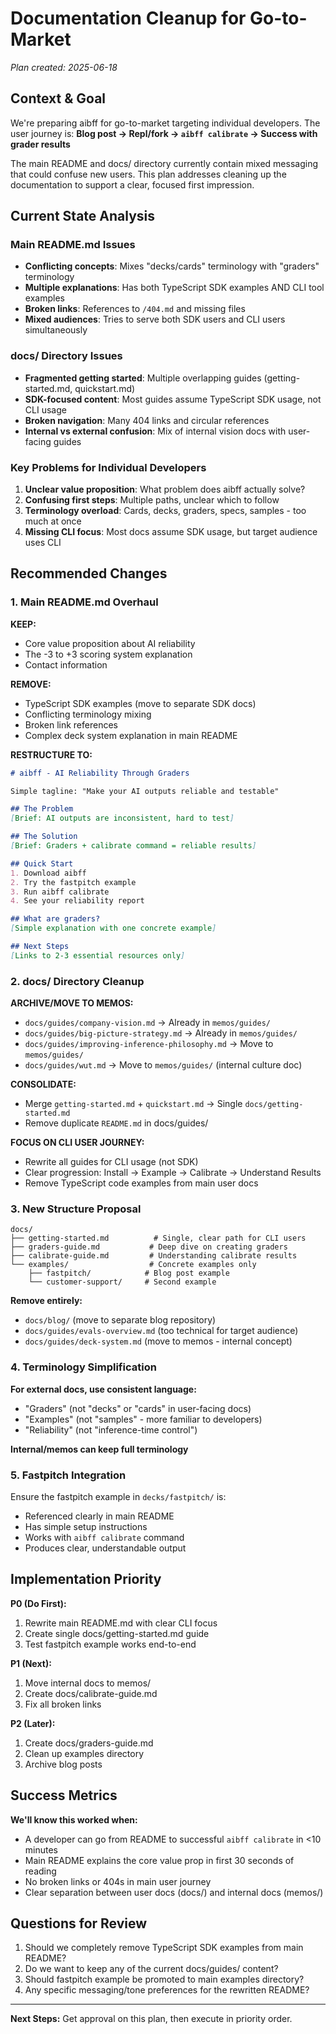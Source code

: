 # Documentation Cleanup for Go-to-Market
*Plan created: 2025-06-18*

## Context & Goal

We're preparing aibff for go-to-market targeting individual developers. The user journey is:
**Blog post → Repl/fork → `aibff calibrate` → Success with grader results**

The main README and docs/ directory currently contain mixed messaging that could confuse new users. This plan addresses cleaning up the documentation to support a clear, focused first impression.

## Current State Analysis

### Main README.md Issues
- **Conflicting concepts**: Mixes "decks/cards" terminology with "graders" terminology
- **Multiple explanations**: Has both TypeScript SDK examples AND CLI tool examples
- **Broken links**: References to `/404.md` and missing files
- **Mixed audiences**: Tries to serve both SDK users and CLI users simultaneously

### docs/ Directory Issues
- **Fragmented getting started**: Multiple overlapping guides (getting-started.md, quickstart.md)
- **SDK-focused content**: Most guides assume TypeScript SDK usage, not CLI usage
- **Broken navigation**: Many 404 links and circular references
- **Internal vs external confusion**: Mix of internal vision docs with user-facing guides

### Key Problems for Individual Developers
1. **Unclear value proposition**: What problem does aibff actually solve?
2. **Confusing first steps**: Multiple paths, unclear which to follow
3. **Terminology overload**: Cards, decks, graders, specs, samples - too much at once
4. **Missing CLI focus**: Most docs assume SDK usage, but target audience uses CLI

## Recommended Changes

### 1. Main README.md Overhaul

**KEEP:**
- Core value proposition about AI reliability
- The -3 to +3 scoring system explanation
- Contact information

**REMOVE:**
- TypeScript SDK examples (move to separate SDK docs)
- Conflicting terminology mixing
- Broken link references
- Complex deck system explanation in main README

**RESTRUCTURE TO:**
```markdown
# aibff - AI Reliability Through Graders

Simple tagline: "Make your AI outputs reliable and testable"

## The Problem
[Brief: AI outputs are inconsistent, hard to test]

## The Solution  
[Brief: Graders + calibrate command = reliable results]

## Quick Start
1. Download aibff
2. Try the fastpitch example
3. Run aibff calibrate
4. See your reliability report

## What are graders?
[Simple explanation with one concrete example]

## Next Steps
[Links to 2-3 essential resources only]
```

### 2. docs/ Directory Cleanup

**ARCHIVE/MOVE TO MEMOS:**
- `docs/guides/company-vision.md` → Already in `memos/guides/`
- `docs/guides/big-picture-strategy.md` → Already in `memos/guides/`
- `docs/guides/improving-inference-philosophy.md` → Move to `memos/guides/`
- `docs/guides/wut.md` → Move to `memos/guides/` (internal culture doc)

**CONSOLIDATE:**
- Merge `getting-started.md` + `quickstart.md` → Single `docs/getting-started.md`
- Remove duplicate `README.md` in docs/guides/

**FOCUS ON CLI USER JOURNEY:**
- Rewrite all guides for CLI usage (not SDK)
- Clear progression: Install → Example → Calibrate → Understand Results
- Remove TypeScript code examples from main user docs

### 3. New Structure Proposal

```
docs/
├── getting-started.md          # Single, clear path for CLI users
├── graders-guide.md           # Deep dive on creating graders  
├── calibrate-guide.md         # Understanding calibrate results
└── examples/                  # Concrete examples only
    ├── fastpitch/            # Blog post example
    └── customer-support/     # Second example
```

**Remove entirely:**
- `docs/blog/` (move to separate blog repository)
- `docs/guides/evals-overview.md` (too technical for target audience)
- `docs/guides/deck-system.md` (move to memos - internal concept)

### 4. Terminology Simplification

**For external docs, use consistent language:**
- "Graders" (not "decks" or "cards" in user-facing docs)
- "Examples" (not "samples" - more familiar to developers)
- "Reliability" (not "inference-time control")

**Internal/memos can keep full terminology**

### 5. Fastpitch Integration

Ensure the fastpitch example in `decks/fastpitch/` is:
- Referenced clearly in main README
- Has simple setup instructions
- Works with `aibff calibrate` command
- Produces clear, understandable output

## Implementation Priority

**P0 (Do First):**
1. Rewrite main README.md with clear CLI focus
2. Create single docs/getting-started.md guide
3. Test fastpitch example works end-to-end

**P1 (Next):**
1. Move internal docs to memos/
2. Create docs/calibrate-guide.md 
3. Fix all broken links

**P2 (Later):**
1. Create docs/graders-guide.md
2. Clean up examples directory
3. Archive blog posts

## Success Metrics

**We'll know this worked when:**
- A developer can go from README to successful `aibff calibrate` in <10 minutes
- Main README explains the core value prop in first 30 seconds of reading
- No broken links or 404s in main user journey
- Clear separation between user docs (docs/) and internal docs (memos/)

## Questions for Review

1. Should we completely remove TypeScript SDK examples from main README?
2. Do we want to keep any of the current docs/guides/ content?
3. Should fastpitch example be promoted to main examples directory?
4. Any specific messaging/tone preferences for the rewritten README?

---

**Next Steps:** Get approval on this plan, then execute in priority order.